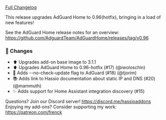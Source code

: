 [Full Changelog][changelog]

This release upgrades AdGuard Home to 0.96(hotfix), bringing in a load of new features!

See the AdGuard Home release notes for an overview:
<https://github.com/AdguardTeam/AdGuardHome/releases/tag/v0.96>

### 🔨 Changes

- :arrow_up: Upgrades add-on base image to 3.1.1
- :arrow_up: Upgrades AdGuard Home to 0.96-hotfix (#17) (@iwoloschin)
- :hammer: Adds --no-check-update flag to AdGuard (#18) (@tjorim)
- :books: Adds link to Hassio documentation about static IP and DNS (#20) (@mammuth)
- ✨ Adds support for Home Assistant integration discovery (#15)

[changelog]: https://github.com/hassio-addons/addon-adguard-home/compare/v1.1.1...v1.2.0

Questions? Join our Discord server! https://discord.me/hassioaddons
Enjoying my add-ons? Consider supporting my work: https://patreon.com/frenck